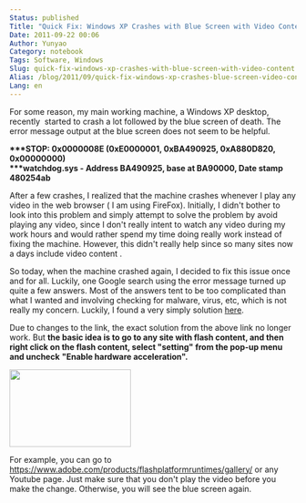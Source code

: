 ```yaml
---
Status: published
Title: "Quick Fix: Windows XP Crashes with Blue Screen with Video Content"
Date: 2011-09-22 00:06
Author: Yunyao
Category: notebook
Tags: Software, Windows
Slug: quick-fix-windows-xp-crashes-with-blue-screen-with-video-content
Alias: /blog/2011/09/quick-fix-windows-xp-crashes-blue-screen-video-content
Lang: en
---
```


For some reason, my main working machine, a Windows XP desktop, recently  started to crash a lot followed by the blue screen of death. The error message output at the blue screen does not seem to be helpful.  

**\*\*\*STOP: 0x0000008E (0xE0000001, 0xBA490925, 0xA880D820, 0x00000000)**  
**\*\*\*watchdog.sys - Address BA490925, base at BA90000, Date stamp 480254ab**

After a few crashes, I realized that the machine crashes whenever I play any video in the web browser ( I am using FireFox). Initially, I didn't bother to look into this problem and simply attempt to solve the problem by avoid playing any video, since I don't really intent to watch any video during my work hours and would rather spend my time doing really work instead of fixing the machine. However, this didn't really help since so many sites now a days include video content .

So today, when the machine crashed again, I decided to fix this issue once and for all. Luckily, one Google search using the error message turned up quite a few answers. Most of the answers tent to be too complicated than what I wanted and involving checking for malware, virus, etc, which is not really my concern. Luckily, I found a very simply solution [here](https://forums.adobe.com/thread/798985).

Due to changes to the link, the exact solution from the above link no longer work. But **the basic idea is to go to any site with flash content, and then right click on the flash content, select "setting" from the pop-up menu and uncheck** **"Enable hardware acceleration".**

**<img src="https://www.macromedia.com/support/documentation/en/flashplayer/help/images/display_en.gif" width="213" height="136" />**

For example, you can go to <https://www.adobe.com/products/flashplatformruntimes/gallery/> or any Youtube page. Just make sure that you don't play the video before you make the change. Otherwise, you will see the blue screen again.
